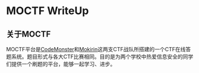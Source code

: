 # MOCTF WriteUp

## 关于MOCTF
MOCTF平台是[CodeMonster](http://www.codemonster.cn)和[Mokirin](#)这两支CTF战队所搭建的一个CTF在线答题系统。题目形式与各大CTF比赛相同。目的是为两个学校中热爱信息安全的同学们提供一个刷题的平台，能够一起学习、进步。

